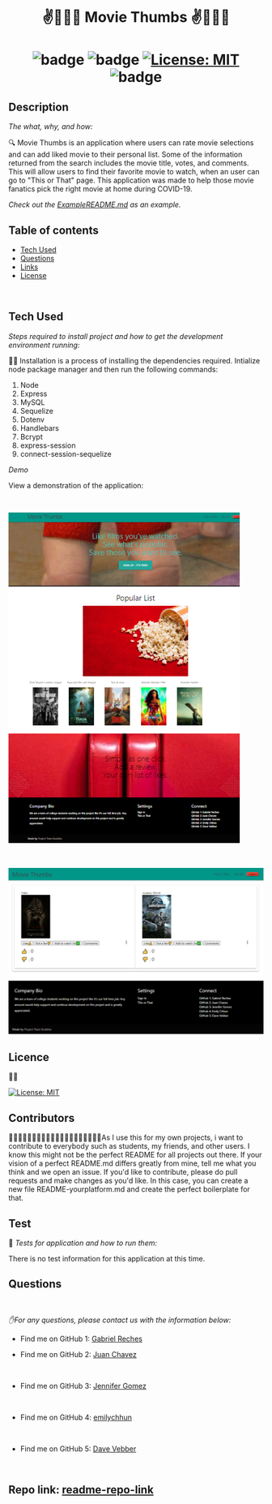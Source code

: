 <h1 align="center">✌️🤟🙏👋  Movie Thumbs  ✌️🤟🙏👋</h1>
<h1 align="center">

![badge](https://img.shields.io/npm/v/npm.svg?logo=javascript)
![badge](https://img.shields.io/npm/v/npm.svg?logo=npm)
[![License: MIT](https://img.shields.io/badge/License-MIT-yellow.svg)](https://opensource.org/licenses/MIT)
![badge](https://img.shields.io/npm/v/npm.svg?logo=javascript)

</h1>

## Description 

  *The what, why, and how:* 
  
  🔍 Movie Thumbs is an application where users can rate movie selections and can add liked movie to their personal list. Some of the information returned from the search includes the movie title, votes, and comments. This will allow users to find their favorite movie to watch, when an user can go to "This or That" page. This application was made to help those movie fanatics pick the right movie at home during COVID-19. 

 *Check out the [ExampleREADME.md](https://github.com/GRech17/Movie-Thumbs) as an example.*
  <br />
 
  ## Table of contents

 - [Tech Used](#tech-used)
 - [Questions](#questions)
 - [Links](#links)
 - [License](#license) 
  <br />

 ## Tech Used
 *Steps required to install project and how to get the development environment running:*
  
💽💽 Installation is a process of installing the dependencies required. Intialize node package manager and then run the following commands:
  <br />
    
 1. Node
 2. Express
 3. MySQL
 4. Sequelize
 5. Dotenv
 6. Handlebars
 7. Bcrypt
 8. express-session
 9. connect-session-sequelize
  
  *Demo*

   View a demonstration of the application:
  <br />
  
 <br />

  ![](./picture1.PNG)

  <br />
  
 ![](./picture2.PNG)
  
  ## Licence
  📝📑
  
  [![License: MIT](https://img.shields.io/badge/License-MIT-yellow.svg)](https://opensource.org/licenses/MIT)
  <br />
  
 
  ## Contributors
  💆🏽💆🏻‍♂️👳🏽👳🏽👳🏻‍♀️👨🏾‍🦽👨🏿‍🤝‍👨🏾As I use this for my own projects, i want to contribute to everybody such as students, my friends, and other users. I know this might not be the perfect README for all projects out there. If your vision of a perfect README.md differs greatly from mine, tell me what you think and we open an issue. If you'd like to contribute,  please do pull requests and make changes as you'd like. In this case, you can create a new file README-yourplatform.md and create the perfect boilerplate for that.
  <br />
 
 
  ## Test
  🥇 *Tests for application and how to run them:*
 
   There is no test information for this application at this time.
  <br />
 
  ## Questions
  <br />

   *✋For any questions, please contact us with the information below:*
  

 * Find me on GitHub 1: [Gabriel Reches](https://github.com/GRech17)   


* Find me on GitHub 2: [Juan Chavez](https://github.com/jchavezval)
 <br />

* Find me on GitHub 3: [Jennifer Gomez](https://github.com/cleanjenn)
 <br />

 * Find me on GitHub 4: [emilychhun](https://github.com/emilychhun)
 <br />

 * Find me on GitHub 5: [Dave Vebber](https://github.com/davevebber)
 
  <br />

  ## Repo link: [readme-repo-link](https://github.com/GRech17/Movie-Thumbs)
   <br />

